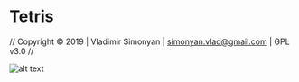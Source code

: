 # Tetris
//   Copyright © 2019 | Vladimir Simonyan | simonyan.vlad@gmail.com | GPL v3.0   //


![alt text](https://repository-images.githubusercontent.com/221849287/f1fd9d80-078b-11ea-9674-afb80dd9476b)
